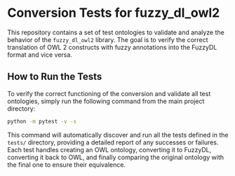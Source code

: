 # Conversion Tests for fuzzy\_dl\_owl2

This repository contains a set of test ontologies to validate and analyze the behavior of the `fuzzy_dl_owl2` library. The goal is to verify the correct translation of OWL 2 constructs with fuzzy annotations into the FuzzyDL format and vice versa.

## How to Run the Tests

To verify the correct functioning of the conversion and validate all test ontologies, simply run the following command from the main project directory:

```bash
python -m pytest -v -s
```

This command will automatically discover and run all the tests defined in the `tests/` directory, providing a detailed report of any successes or failures. Each test handles creating an OWL ontology, converting it to FuzzyDL, converting it back to OWL, and finally comparing the original ontology with the final one to ensure their equivalence.
